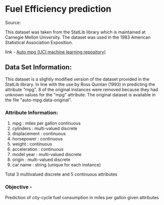 # Fuel Efficiency prediction

Source:

This dataset was taken from the StatLib library which is maintained at Carnegie Mellon University. The dataset was used in the 1983 American Statistical Association Exposition.

link - [Auto mpg (UCI machine learning repository)](https://archive.ics.uci.edu/ml/datasets/auto+mpg)

## Data Set Information:

This dataset is a slightly modified version of the dataset provided in the StatLib library. In line with the use by Ross Quinlan (1993) in predicting the attribute "mpg", 8 of the original instances were removed because they had unknown values for the "mpg" attribute. The original dataset is available in the file "auto-mpg.data-original".

### Attribute Information:

1. mpg : miles per gallon continuous
2. cylinders : multi-valued discrete
3. displacement : continuous
4. horsepower : continuous
5. weight : continuous
6. acceleration : continuous
7. model year : multi-valued discrete
8. origin : multi-valued discrete
9. car name : string (unique for each instance)

Total 3 multivalued discrete and 5 continuous attributes

### Objective - 
Prediction of city-cycle fuel consumption in miles per gallon given attributes



